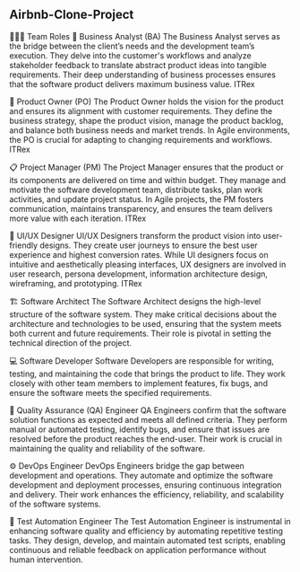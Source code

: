## Airbnb-Clone-Project

🧑‍🤝‍🧑 Team Roles
🧠 Business Analyst (BA)
The Business Analyst serves as the bridge between the client’s needs and the development team’s execution. They delve into the customer's workflows and analyze stakeholder feedback to translate abstract product ideas into tangible requirements. Their deep understanding of business processes ensures that the software product delivers maximum business value. 
ITRex

🎯 Product Owner (PO)
The Product Owner holds the vision for the product and ensures its alignment with customer requirements. They define the business strategy, shape the product vision, manage the product backlog, and balance both business needs and market trends. In Agile environments, the PO is crucial for adapting to changing requirements and workflows. 
ITRex

📋 Project Manager (PM)
The Project Manager ensures that the product or its components are delivered on time and within budget. They manage and motivate the software development team, distribute tasks, plan work activities, and update project status. In Agile projects, the PM fosters communication, maintains transparency, and ensures the team delivers more value with each iteration. 
ITRex

🎨 UI/UX Designer
UI/UX Designers transform the product vision into user-friendly designs. They create user journeys to ensure the best user experience and highest conversion rates. While UI designers focus on intuitive and aesthetically pleasing interfaces, UX designers are involved in user research, persona development, information architecture design, wireframing, and prototyping. 
ITRex

🏗️ Software Architect
The Software Architect designs the high-level structure of the software system. They make critical decisions about the architecture and technologies to be used, ensuring that the system meets both current and future requirements. Their role is pivotal in setting the technical direction of the project.

💻 Software Developer
Software Developers are responsible for writing, testing, and maintaining the code that brings the product to life. They work closely with other team members to implement features, fix bugs, and ensure the software meets the specified requirements.

🧪 Quality Assurance (QA) Engineer
QA Engineers confirm that the software solution functions as expected and meets all defined criteria. They perform manual or automated testing, identify bugs, and ensure that issues are resolved before the product reaches the end-user. Their work is crucial in maintaining the quality and reliability of the software.

⚙️ DevOps Engineer
DevOps Engineers bridge the gap between development and operations. They automate and optimize the software development and deployment processes, ensuring continuous integration and delivery. Their work enhances the efficiency, reliability, and scalability of the software systems.

🤖 Test Automation Engineer
The Test Automation Engineer is instrumental in enhancing software quality and efficiency by automating repetitive testing tasks. They design, develop, and maintain automated test scripts, enabling continuous and reliable feedback on application performance without human intervention.